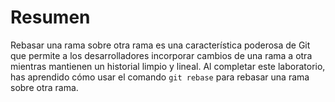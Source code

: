 # Resumen

Rebasar una rama sobre otra rama es una característica poderosa de Git que permite a los desarrolladores incorporar cambios de una rama a otra mientras mantienen un historial limpio y lineal. Al completar este laboratorio, has aprendido cómo usar el comando `git rebase` para rebasar una rama sobre otra rama.
